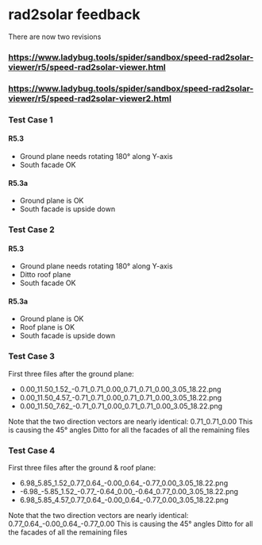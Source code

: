 # rad2solar feedback

There are now two revisions

### https://www.ladybug.tools/spider/sandbox/speed-rad2solar-viewer/r5/speed-rad2solar-viewer.html

### https://www.ladybug.tools/spider/sandbox/speed-rad2solar-viewer/r5/speed-rad2solar-viewer2.html


### Test Case 1

#### R5.3
* Ground plane needs rotating 180&deg; along Y-axis
* South facade OK

#### R5.3a

* Ground plane is OK
* South facade is upside down



### Test Case 2

#### R5.3
* Ground plane needs rotating 180&deg; along Y-axis
* Ditto roof plane
* South facade OK


#### R5.3a
* Ground plane is OK
* Roof plane is OK
* South facade is upside down


### Test Case 3

First three files after the ground plane:
* 0.00_11.50_1.52_-0.71_0.71_0.00_0.71_0.71_0.00_3.05_18.22.png
* 0.00_11.50_4.57_-0.71_0.71_0.00_0.71_0.71_0.00_3.05_18.22.png
* 0.00_11.50_7.62_-0.71_0.71_0.00_0.71_0.71_0.00_3.05_18.22.png

Note that the two direction vectors are nearly identical: 0.71_0.71_0.00
This is causing the 45&deg; angles
Ditto for all the facades of all the remaining files

### Test Case 4

First three files after the ground & roof plane:
* 6.98_5.85_1.52_0.77_0.64_-0.00_0.64_-0.77_0.00_3.05_18.22.png
* -6.98_-5.85_1.52_-0.77_-0.64_0.00_-0.64_0.77_0.00_3.05_18.22.png
* 6.98_5.85_4.57_0.77_0.64_-0.00_0.64_-0.77_0.00_3.05_18.22.png

Note that the two direction vectors are nearly identical: 0.77_0.64_-0.00_0.64_-0.77_0.00
This is causing the 45&deg; angles
Ditto for all the facades of all the remaining files


